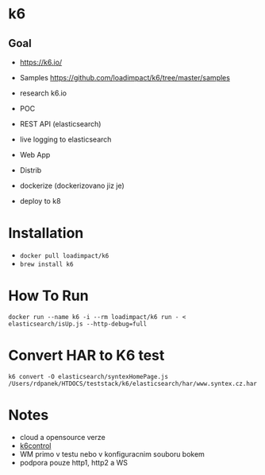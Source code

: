 # k6

## Goal
- https://k6.io/
- Samples https://github.com/loadimpact/k6/tree/master/samples

- research k6.io
- POC
-   REST API (elasticsearch)
-   live logging to elasticsearch
-   Web App
-   Distrib 
- dockerize (dockerizovano jiz je)
- deploy to k8


# Installation
- `docker pull loadimpact/k6`
- `brew install k6`

# How To Run
`docker run --name k6 -i --rm loadimpact/k6 run - < elasticsearch/isUp.js --http-debug=full`

# Convert HAR to K6 test
`k6 convert -O elasticsearch/syntexHomePage.js /Users/rdpanek/HTDOCS/teststack/k6/elasticsearch/har/www.syntex.cz.har`

# Notes

- cloud a opensource verze
- [k6control](https://k6.io/blog/building-a-ui-for-the-k6-load-testing-tool)
- WM primo v testu nebo v konfiguracnim souboru bokem
- podpora pouze http1, http2 a WS
